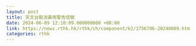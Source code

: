 ```yaml
---
layout: post
title: 天文台取消黃雨警告信號
date: 2024-06-09 12:10:09.000000000 +08:00
link: https://news.rthk.hk/rthk/ch/component/k2/1756706-20240609.htm
categories: rthk
---
```



